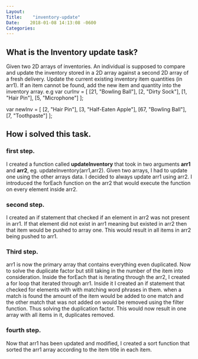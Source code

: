 ```yaml
---
Layout:    
Title:    "inventory-update"
Date:    2018-01-08 14:13:08 -0600
Categories:    
---
```


## What is the Inventory update task?
Given two 2D arrays of inventories. 
An individual is supposed to compare and update the inventory stored in a 2D array against a second 2D array of a fresh delivery.
Update the current existing inventory item quantities (in arr1). If an item cannot be found, add the new item and quantity into the inventory array.
e.g var curInv = [
    [21, "Bowling Ball"],
    [2, "Dirty Sock"],
    [1, "Hair Pin"],
    [5, "Microphone"]
];

var newInv = [
    [2, "Hair Pin"],
    [3, "Half-Eaten Apple"],
    [67, "Bowling Ball"],
    [7, "Toothpaste"]
];

## How i solved this task.
### first step.
I created a function called **updateInventory** that took in two arguments **arr1** and **arr2**, eg. updateInventory(arr1,arr2).
Given two arrays, I had to update one using the other arrays data.
I decided to always update arr1 using arr2. I introduced the forEach function on the arr2 that would execute the function on every element inside arr2.

### second step.
I created an if statement that checked if an element in arr2 was not present in arr1. If that element did not exist in arr1 meaning but existed in arr2 then that item would be pushed to array one.
This would result in all items in arr2 being pushed to arr1.

### Third step.
arr1 is now the primary array that contains everything even duplicated.
Now to solve the duplicate factor but still taking in the number of the item into consideration.
Inside the forEach that is iterating through the arr2, I created a for loop that iterated through arr1. Inside it I created an if statement that checked for elements with with matching word phrases in them. when a match is found the amount of the item would be added to one match and the other match that was not added on would be removed using the filter function. Thus solving the duplication factor.
This would now result in one array with all items in it, duplicates removed.
### fourth step.
Now that arr1 has been updated and modified, I created a sort function that sorted the arr1 array according to the item title in each item.